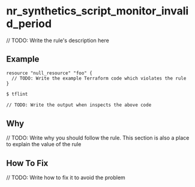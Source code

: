 # nr_synthetics_script_monitor_invalid_period

// TODO: Write the rule's description here

## Example

```hcl
resource "null_resource" "foo" {
  // TODO: Write the example Terraform code which violates the rule
}
```

```bash
$ tflint

// TODO: Write the output when inspects the above code

```

## Why

// TODO: Write why you should follow the rule. This section is also a place to explain the value of the rule

## How To Fix

// TODO: Write how to fix it to avoid the problem
